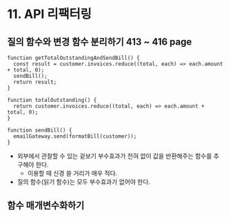 # 11. API 리팩터링

## 질의 함수와 변경 함수 분리하기 413 ~ 416 page
```
function getTotalOutstandingAndSendBill() {
  const result = customer.invoices.reduce((total, each) => each.amount + total, 0);
  sendBill();
  return result;
}
```

```
function totalOutstanding() {
  return customer.invoices.reduce((total, each) => each.amount + total, 0);
}

function sendBill() {
  emailGateway.send(formatBill(customer));
}
```

- 외부에서 관찰할 수 있는 겉보기 부수효과가 전혀 없이 값을 반환해주는 함수를 추구해야 한다.   
  - 이용할 때 신경 쓸 거리가 매우 적다. 
- 질의 함수(읽기 함수)는 모두 부수효과가 없어야 한다. 

## 함수 매개변수화하기 
